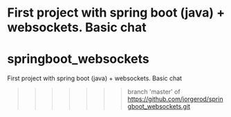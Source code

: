 
First project with spring boot (java) + websockets. Basic chat
=======
# springboot_websockets
First project with spring boot (java) + websockets. Basic chat
>>>>>>> branch 'master' of https://github.com/jorgerod/springboot_websockets.git
